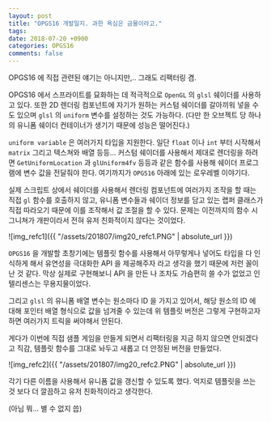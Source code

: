 ```yaml
---
layout: post
title: "OPGS16 개발일지. 과한 욕심은 금물이라고."
tags: 
date: 2018-07-20 +0900
categories: OPGS16
comments: false
---
```

<script type="text/javascript"
    src="http://cdn.mathjax.org/mathjax/latest/MathJax.js?config=TeX-AMS-MML_HTMLorMML">
</script>

OPGS16 에 직접 관련된 얘기는 아니지만,.. 그래도 리팩터링 겸.

OPGS16 에서 스프라이트를 묘화하는 데 적극적으로 `OpenGL` 의 `glsl` 쉐이더를 사용하고 있다. 또한 2D 렌더링 컴포넌트에 자기가 원하는 커스텀 쉐이더를 갈아끼워 넣을 수도 있으며 `glsl` 의 `uniform` 변수를 설정하는 것도 가능하다. (다만 한 오브젝트 당 하나의 유니폼 쉐이더 컨테이너가 생기기 때문에 성능은 떨어진다.)

`uniform variable` 은 여러가지 타입을 지원한다. 일단 `float` 이나 `int` 부터 시작해서 `matrix` 그리고 텍스쳐와 배열 등등... 커스텀 쉐이더를 사용해서 제대로 렌더링을 하려면 `GetUniformLocation` 과 `glUniform4fv` 등등과 같은 함수를 사용해 쉐이더 프로그램에 변수 값을 전달줘야 한다. 여기까지가 `OPGS16` 아래에 있는 로우레벨 이야기다.

실제 스크립트 상에서 쉐이더를 사용해서 렌더링 컴포넌트에 여러가지 조작을 할 때는 직접 `gl` 함수를 호출하지 않고, 유니폼 변수들과 쉐이더 정보를 담고 있는 랩퍼 클래스가 직접 따라오기 때문에 이를 조작해서 값 조절을 할 수 있다. 문제는 이전까지의 함수 시그니쳐가 개판이라서 전혀 유저 친화적이지 않다는 것이었다.

![img_refc1]({{ "/assets/201807/img20_refc1.PNG" | absolute_url }})

`OPGS16` 을 개발할 초창기에는 템플릿 함수를 사용해서 아무렇게나 넣어도 타입을 다 인식하게 해서 유연성을 극대화한 API 을 제공해주자 라고 생각을 했기 때문에 저런 꼴이 난 것 같다. 막상 실제로 구현해보니 API 을 만든 나 조차도 가슴편히 쓸 수가 없었고 인텔리센스는 무용지물이었다.

그리고 `glsl` 의 유니폼 배열 변수는 원소마다 ID 을 가지고 있어서, 해당 원소의 ID 에 대해 포인터 배열 형식으로 값을 넘겨줄 수 있는데 위 템플릿 버전은 그렇게 구현하고자 하면 여러가지 트릭을 써야해서 안된다.

게다가 이번에 직접 샘플 게임을 만들게 되면서 리팩터링을 지금 하지 않으면 안되겠다고 직감, 템플릿 함수를 그대로 놔두고 새롭고 더 안정된 버전을 만들었다.

![img_refc2]({{ "/assets/201807/img20_refc2.PNG" | absolute_url }})

각기 다른 이름을 사용해서 유니폼 값을 갱신할 수 있도록 했다. 억지로 템플릿을 쓰는 것 보다 더 깔끔하고 유저 친화적이라고 생각한다.

(아님 뭐... 별 수 없지 씁)
